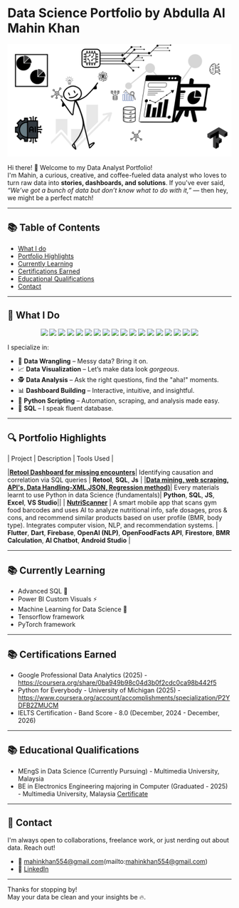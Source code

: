 # Data Science Portfolio by Abdulla Al Mahin Khan
![Banner](https://github.com/Mahinkhan007/Data_Science_Portfolio/blob/main/Untitled%20design.png)

Hi there! 👋 Welcome to my Data Analyst Portfolio!  
I'm Mahin, a curious, creative, and coffee-fueled data analyst who loves to turn raw data into **stories, dashboards, and solutions**. If you've ever said, _“We’ve got a bunch of data but don’t know what to do with it,”_ — then hey, we might be a perfect match! 

---
## 📚 Table of Contents

- [What I do](#what-i-do)
- [Portfolio Highlights](#portfolio-highlights)
- [Currently Learning](#currently-learning)
- [Certifications Earned](#Certifications-Earned)
- [Educational Qualifications](#educational-qualifications)
- [Contact](#contact)


---

## 🧠 What I Do

<p align="center">
  <img src="https://img.shields.io/badge/Python-3776AB?style=for-the-badge&logo=python&logoColor=white"/>
  <img src="https://img.shields.io/badge/R-276DC3?style=for-the-badge&logo=r&logoColor=white"/>
  <img src="https://img.shields.io/badge/MySQL-00758F?style=for-the-badge&logo=mysql&logoColor=white"/>
  <img src="https://img.shields.io/badge/PostgreSQL-4169E1?style=for-the-badge&logo=postgresql&logoColor=white"/>
  <img src="https://img.shields.io/badge/Power BI-F2C811?style=for-the-badge&logo=powerbi&logoColor=black"/>
  <img src="https://img.shields.io/badge/Excel-217346?style=for-the-badge&logo=microsoft-excel&logoColor=white"/>
  <img src="https://img.shields.io/badge/Tableau-E97627?style=for-the-badge&logo=tableau&logoColor=white"/>
  <img src="https://img.shields.io/badge/Streamlit-FF4B4B?style=for-the-badge&logo=streamlit&logoColor=white"/>
  <img src="https://img.shields.io/badge/Pandas-150458?style=for-the-badge&logo=pandas&logoColor=white"/>
  <img src="https://img.shields.io/badge/Numpy-013243?style=for-the-badge&logo=numpy&logoColor=white"/>
  <img src="https://img.shields.io/badge/Matplotlib-008080?style=for-the-badge&logo=plotly&logoColor=white"/>
  <img src="https://img.shields.io/badge/Plotly-3F4F75?style=for-the-badge&logo=plotly&logoColor=white"/>
  <img src="https://img.shields.io/badge/Scikit Learn-F7931E?style=for-the-badge&logo=scikit-learn&logoColor=white"/>
  <img src="https://img.shields.io/badge/Seaborn-2E5588?style=for-the-badge"/>
  <img src="https://img.shields.io/badge/Jupyter-F37626?style=for-the-badge&logo=jupyter&logoColor=white"/>
  <img src="https://img.shields.io/badge/VS Code-007ACC?style=for-the-badge&logo=visual-studio-code&logoColor=white"/>
  <img src="https://img.shields.io/badge/Markdown-000000?style=for-the-badge&logo=markdown&logoColor=white"/>
  <img src="https://img.shields.io/badge/GitHub-181717?style=for-the-badge&logo=github&logoColor=white"/>
</p>


I specialize in:

- 🧹 **Data Wrangling** – Messy data? Bring it on.
- 📈 **Data Visualization** – Let’s make data look _gorgeous_.
- 🕵️ **Data Analysis** – Ask the right questions, find the "aha!" moments.
- 📊 **Dashboard Building** – Interactive, intuitive, and insightful.
- 🐍 **Python Scripting** – Automation, scraping, and analysis made easy.
- 💾 **SQL** – I speak fluent database.


---

## 🔍 Portfolio Highlights

| Project | Description | Tools Used |

|**[Retool Dashboard for missing encounters](https://github.com/Mahinkhan007/Data_Science_Portfolio/tree/main/Retool%20Dashboard%20for%20missing%20encounters)**| Identifying causation and correlation via SQL queries | **Retool**, **SQL**, **Js** |
|**[Data mining, web scraping, API's, Data Handling-XML,JSON, Regression method)](https://github.com/Mahinkhan007/Python-University-of-Michigan)**| Every materials learnt to use Python in data Science (fundamentals)| **Python**, **SQL**, **JS**, **Excel**, **VS Studio**||
| **[NutriScanner](https://github.com/Mahinkhan007/NutriScanner)** | A smart mobile app that scans gym food barcodes and uses AI to analyze nutritional info, safe dosages, pros & cons, and recommend similar products based on user profile (BMR, body type). Integrates computer vision, NLP, and recommendation systems. | **Flutter**, **Dart**, **Firebase**, **OpenAI (NLP)**, **OpenFoodFacts API**, **Firestore**, **BMR Calculation**, **AI Chatbot**, **Android Studio** |


---

## 📚 Currently Learning

- Advanced SQL 🧩  
- Power BI Custom Visuals ⚡  
- Machine Learning for Data Science 🤖
- Tensorflow framework
- PyTorch framework

---

## 📚 Certifications Earned

- Google Professional Data Analytics (2025) - https://coursera.org/share/0ba949b98c04d3b0f2cdc0ca98b442f5
- Python for Everybody - University of Michigan (2025) - https://www.coursera.org/account/accomplishments/specialization/P2YDFB2ZMUCM
- IELTS Certification - Band Score - 8.0 (December, 2024 - December, 2026)

---

## 📚 Educational Qualifications

- MEngS in Data Science (Currently Pursuing) - Multimedia University, Malaysia
- BE in Electronics Engineering majoring in Computer (Graduated - 2025) - Multimedia University, Malaysia [Certificate](https://github.com/Mahinkhan007/Data_Science_Portfolio/blob/main/Certificate%20Mahin%20Latest%20.pdf)

---

## 🎯 Contact

I'm always open to collaborations, freelance work, or just nerding out about data. Reach out!

- 📧 mahinkhan554@gmail.com(mailto:mahinkhan554@gmail.com)
- 💼 [LinkedIn](https://www.linkedin.com/in/abdulla-al-mahin-khan)

---


Thanks for stopping by!  
May your data be clean and your insights be 🔥.



